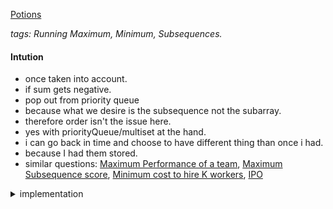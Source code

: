 [Potions](https://codeforces.com/contest/1526/problem/C2)

_tags: Running Maximum, Minimum, Subsequences._

#### Intution

- once taken into account.
- if sum gets negative.
- pop out from priority queue
- because what we desire is the subsequence not the subarray.
- therefore order isn't the issue here.
- yes with priorityQueue/multiset at the hand.
- i can go back in time and choose to have different thing than once i had.
- because I had them stored.
- similar questions: [Maximum Performance of a team](https://leetcode.com/problems/maximum-performance-of-a-team/), [Maximum Subsequence score](https://leetcode.com/problems/maximum-subsequence-score/), [Minimum cost to hire K workers](https://leetcode.com/problems/minimum-cost-to-hire-k-workers/), [IPO](https://leetcode.com/problems/ipo/)

<details>
<summary> implementation </summary>

```cpp
void solve() {
    int n; cin >> n;
    priority_queue<int> pq;
    ll sum = 0;
    for (int i = 0; i < n; i++) {
        int num;
        cin >> num;
        pq.push(-num);

        sum += num;
        while (sum < 0) {
            sum += pq.top();
            pq.pop();
        }
    }
    cout << pq.size() << '\n';
}
```

</details>
